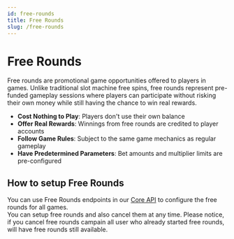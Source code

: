 ```yaml
---
id: free-rounds
title: Free Rounds
slug: /free-rounds
---
```


# Free Rounds

Free rounds are promotional game opportunities offered to players in games. Unlike traditional slot machine free spins, free rounds represent pre-funded gameplay sessions where players can participate without risking their own money while still having the chance to win real rewards.

-   **Cost Nothing to Play**: Players don't use their own balance
-   **Offer Real Rewards**: Winnings from free rounds are credited to player accounts
-   **Follow Game Rules**: Subject to the same game mechanics as regular gameplay
-   **Have Predetermined Parameters**: Bet amounts and multiplier limits are pre-configured

## How to setup Free Rounds

You can use Free Rounds endpoints in our [Core API](/core) to configure the free rounds for all games.  
You can setup free rounds and also cancel them at any time. Please notice, if you cancel free rounds campain all user who already started free rounds, will have free rounds still available.

